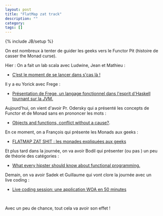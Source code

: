 ```yaml
---
layout: post
title: "FlatMap zat track"
description: ""
category: 
tags: []
---
```

{% include JB/setup %}


On est nombreux à tenter de guider les geeks vers le Functor Pit (histoire de casser the Monad curse). 


Hier : 
 On a fait un lab scala avec Ludwine, Jean et Mathieu :  

* [C’est le moment de se lancer dans s'cas là !](http://www.devoxx.com/pages/viewpage.action?pageId=6816914)

 Il y a eu Yorick avec Frege : 

* [Présentation de Frege, un langage fonctionnel dans l'esprit d'Haskell tournant sur la JVM.](http://www.devoxx.com/display/FR13/Presentation+de+Frege%2C+un+langage+fonctionnel+dans+l%27esprit+d%27Haskell+tournant+sur+la+JVM)


Aujourd'hui, on vient d'avoir Pr. Odersky qui a présenté les concepts de Functor et de Monad sans en prononcer les mots : 

* [Objects and functions, conflict without a cause?](http://www.devoxx.com/display/FR13/Objects+and+functions%2C+conflict+without+a+cause).

En ce moment, on a François qui présente les Monads aux geeks : 

* [FLATMAP ZAT SHIT : les monades expliquées aux geeks](http://www.devoxx.com/display/FR13/FLATMAP+ZAT+SHIT+++les+monades+expliquees+aux+geeks)

Et plus tard dans la journée, on va avoir Bodil qui présenter (ou pas ) un peu de théorie des catégories : 

* [What every hipster should know about functional programming.](http://www.devoxx.com/display/FR13/What+Every+Hipster+Should+Know+About+Functional+Programming)

Demain, on va avoir Sadek et Guillaume qui vont clore la journée avec un live coding : 

* [Live coding session: une application WOA en 50 minutes](http://www.devoxx.com/display/FR13/Live+Coding+session++Une+application+WOA+en+50+minutes)

<br />

Avec un peu de chance, tout cela va avoir son effet !